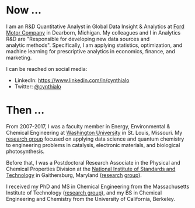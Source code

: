# Now ...

I am an R&D Quantitative Analyst in Global Data Insight & Analytics at [Ford Motor Company](http://www.ford.com) in Dearborn, Michigan.  My colleagues and I in Analytics R&D are "Responsible for developing new data sources and analytic methods".  Specifically, I am applying statistics, optimization, and machine learning for prescriptive analytics in economics, finance, and marketing.

I can be reached on social media:
* LinkedIn: <https://www.linkedin.com/in/cynthialo>
* Twitter: [@cynthialo](https://twitter.com/cynthialo)

# Then ...

From 2007-2017, I was a faculty member in Energy, Environmental & Chemical Engineering at [Washington University](http://www.wustl.edu) in St. Louis, Missouri.  My [research group](research.md) focused on applying data science and quantum chemistry to engineering problems in catalysis, electronic materials, and biological photosynthesis.

Before that, I was a Postdoctoral Research Associate in the Physical and Chemical Properties Division at the [National Institute of Standards and Technology](http://www.nist.gov) in Gaithersburg, Maryland ([research](https://www.nist.gov/mml/csd/chemical-informatics-research-group) [group](http://chem.uaf.edu/trainor/)).  

I received my PhD and MS in Chemical Engineering from the Massachusetts Institute of Technology ([research group](http://web.mit.edu/troutgroup/)), and my BS in Chemical Engineering and Chemistry from the University of California, Berkeley.
